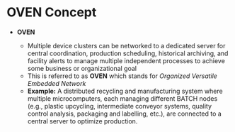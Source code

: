 # OVEN Concept

- **OVEN**

  - Multiple device clusters can be networked to a dedicated server for central coordination, production scheduling, historical archiving, and facility alerts to manage multiple independent processes to achieve some business or organizational goal
  - This is referred to as **OVEN** which stands for _Organized Versatile Embedded Network_
  - **Example:** A distributed recycling and manufacturing system where multiple microcomputers, each managing different BATCH nodes (e.g., plastic upcycling, intermediate conveyor systems, quality control analysis, packaging and labelling, etc.), are connected to a central server to optimize production.

